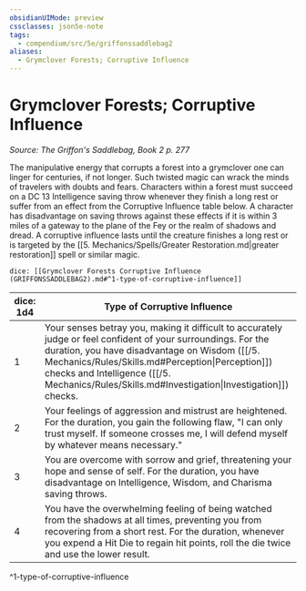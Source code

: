 ```yaml
---
obsidianUIMode: preview
cssclasses: json5e-note
tags:
  - compendium/src/5e/griffonssaddlebag2
aliases:
  - Grymclover Forests; Corruptive Influence
---
```

# Grymclover Forests; Corruptive Influence
*Source: The Griffon's Saddlebag, Book 2 p. 277* 

The manipulative energy that corrupts a forest into a grymclover one can linger for centuries, if not longer. Such twisted magic can wrack the minds of travelers with doubts and fears. Characters within a forest must succeed on a DC 13 Intelligence saving throw whenever they finish a long rest or suffer from an effect from the Corruptive Influence table below. A character has disadvantage on saving throws against these effects if it is within 3 miles of a gateway to the plane of the Fey or the realm of shadows and dread. A corruptive influence lasts until the creature finishes a long rest or is targeted by the [[5. Mechanics/Spells/Greater Restoration.md\|greater restoration]] spell or similar magic.

`dice: [[Grymclover Forests Corruptive Influence (GRIFFONSSADDLEBAG2).md#^1-type-of-corruptive-influence]]`

| dice: 1d4 | Type of Corruptive Influence |
|-----------|------------------------------|
| 1 | Your senses betray you, making it difficult to accurately judge or feel confident of your surroundings. For the duration, you have disadvantage on Wisdom ([[/5. Mechanics/Rules/Skills.md#Perception\|Perception]]) checks and Intelligence ([[/5. Mechanics/Rules/Skills.md#Investigation\|Investigation]]) checks. |
| 2 | Your feelings of aggression and mistrust are heightened. For the duration, you gain the following flaw, "I can only trust myself. If someone crosses me, I will defend myself by whatever means necessary." |
| 3 | You are overcome with sorrow and grief, threatening your hope and sense of self. For the duration, you have disadvantage on Intelligence, Wisdom, and Charisma saving throws. |
| 4 | You have the overwhelming feeling of being watched from the shadows at all times, preventing you from recovering from a short rest. For the duration, whenever you expend a Hit Die to regain hit points, roll the die twice and use the lower result. |
^1-type-of-corruptive-influence

